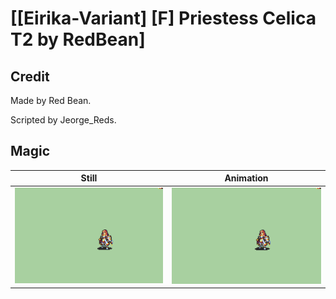 # [\[Eirika-Variant\] \[F\] Priestess Celica T2 by RedBean]

## Credit

Made by Red Bean.

Scripted by Jeorge_Reds.

## Magic

| Still | Animation |
| :---: | :-------: |
| ![Magic still](./Magic_000.png) | ![Magic animation](./Magic.gif) |
